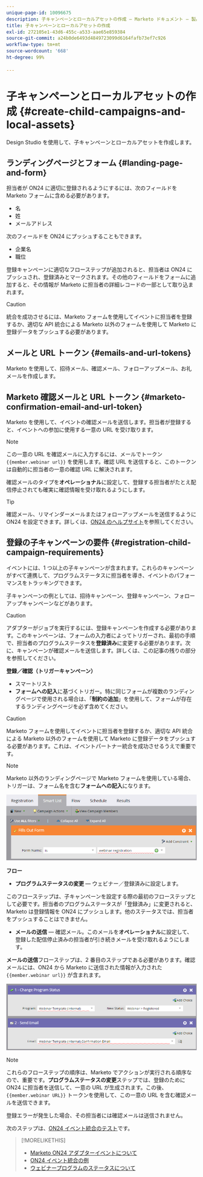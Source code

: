 ```yaml
---
unique-page-id: 10096675
description: 子キャンペーンとローカルアセットの作成 — Marketo ドキュメント — 製品ドキュメント
title: 子キャンペーンとローカルアセットの作成
exl-id: 272105e1-43d6-455c-a533-aae65e859384
source-git-commit: a24b0de6493d4849723099d6164fafb73ef7c926
workflow-type: tm+mt
source-wordcount: '668'
ht-degree: 99%

---
```


# 子キャンペーンとローカルアセットの作成 {#create-child-campaigns-and-local-assets}

Design Studio を使用して、子キャンペーンとローカルアセットを作成します。

## ランディングページとフォーム {#landing-page-and-form}

担当者が ON24 に適切に登録されるようにするには、次のフィールドを Marketo フォームに含める必要があります。

* 名
* 姓
* メールアドレス

次のフィールドを ON24 にプッシュすることもできます。

* 企業名
* 職位

登録キャンペーンに適切なフローステップが追加されると、担当者は ON24 にプッシュされ、登録済みとマークされます。その他のフィールドをフォームに追加すると、その情報が Marketo に担当者の詳細レコードの一部として取り込まれます。

>[!CAUTION]
>
>統合を成功させるには、Marketo フォームを使用してイベントに担当者を登録するか、適切な API 統合による Marketo 以外のフォームを使用して Marketo に登録データをプッシュする必要があります。

## メールと URL トークン {#emails-and-url-tokens}

Marketo を使用して、招待メール、確認メール、フォローアップメール、お礼メールを作成します。

## Marketo 確認メールと URL トークン {#marketo-confirmation-email-and-url-token}

Marketo を使用して、イベントの確認メールを送信します。担当者が登録すると、イベントへの参加に使用する一意の URL を受け取ります。

>[!NOTE]
>
>この一意の URL を確認メールに入力するには、メールでトークン `{{member.webinar url}}` を使用します。確認 URL を送信すると、このトークンは自動的に担当者の一意の確認 URL に解決されます。
>
>確認メールのタイプを&#x200B;**オペレーショナル**&#x200B;に設定して、登録する担当者がたとえ配信停止されても確実に確認情報を受け取れるようにします。

>[!TIP]
>
>確認メール、リマインダーメールまたはフォローアップメールを送信するように ON24 を設定できます。詳しくは、[ON24 のヘルプサイト](https://www.on24.com/live-webcast-elite/)を参照してください。

## 登録の子キャンペーンの要件 {#registration-child-campaign-requirements}

イベントには、1 つ以上の子キャンペーンが含まれます。これらのキャンペーンがすべて連携して、プログラムステータスに担当者を導き、イベントのパフォーマンスをトラッキングできます。

子キャンペーンの例としては、招待キャンペーン、登録キャンペーン、フォローアップキャンペーンなどがあります。

>[!CAUTION]
>
>アダプターがジョブを実行するには、登録キャンペーンを作成する必要があります。このキャンペーンは、フォームの入力者によってトリガーされ、最初の手順で、担当者のプログラムステータスを&#x200B;**登録済み**&#x200B;に変更する必要があります。次に、キャンペーンが確認メールを送信します。詳しくは、この記事の残りの部分を参照してください。

**登録／確認（トリガーキャンペーン）**

* スマートリスト
* **フォームへの記入**&#x200B;に基づくトリガー。特に同じフォームが複数のランディングページで使用される場合は、「**制約の追加**」を使用して、フォームが存在するランディングページを必ず含めてください。

>[!CAUTION]
>
>Marketo フォームを使用してイベントに担当者を登録するか、適切な API 統合による Marketo 以外のフォームを使用して Marketo に登録データをプッシュする必要があります。これは、イベントパートナー統合を成功させるうえで重要です。

>[!NOTE]
>
>Marketo 以外のランディングページで Marketo フォームを使用している場合、トリガーは、フォーム名を含む&#x200B;**フォームへの記入**&#x200B;になります。

![](assets/image2015-12-22-15-3a20-3a51.png)

**フロー**

* **プログラムステータスの変更** — ウェビナー／登録済みに設定します。

このフローステップは、子キャンペーンを設定する際の最初のフローステップとして必要です。担当者のプログラムステータスが「登録済み」に変更されると、Marketo は登録情報を ON24 にプッシュします。他のステータスでは、担当者をプッシュすることはできません。

* **メールの送信** — 確認メール。このメールを&#x200B;**オペレーショナル**&#x200B;に設定して、登録した配信停止済みの担当者が引き続きメールを受け取れるようにします。

**メールの送信**&#x200B;フローステップは、2 番目のステップである必要があります。確認メールには、ON24 から Marketo に送信された情報が入力された `{{member.webinar url}}` が含まれます。

![](assets/image2015-12-22-15-3a29-3a50.png)

>[!NOTE]
>
>これらのフローステップの順序は、Marketo でアクションが実行される順序なので、重要です。**プログラムステータスの変更**&#x200B;ステップでは、登録のために ON24 に担当者を送信して、一意の URL が生成されます。この後、`{{member.webinar URL}}` トークンを使用して、この一意の URL を含む確認メールを送信できます。
>
>登録エラーが発生した場合、その担当者には確認メールは送信されません。

次のステップは、[ON24 イベント統合のテスト](/help/marketo/product-docs/demand-generation/events/create-an-event/create-an-event-with-the-marketo-on24-adapter/test-your-on24-event-integration.md)です。

>[!MORELIKETHIS]
>
>* [Marketo ON24 アダプターイベントについて](/help/marketo/product-docs/demand-generation/events/create-an-event/create-an-event-with-the-marketo-on24-adapter/understanding-marketo-on24-adapter-events.md)
>* [ON24 イベント統合の例](/help/marketo/product-docs/demand-generation/events/create-an-event/create-an-event-with-the-marketo-on24-adapter/example-on24-event-integration.md)
>* [ウェビナープログラムのステータスについて](/help/marketo/product-docs/demand-generation/events/create-an-event/create-an-event-with-the-marketo-on24-adapter/understanding-webinar-program-statuses.md)

